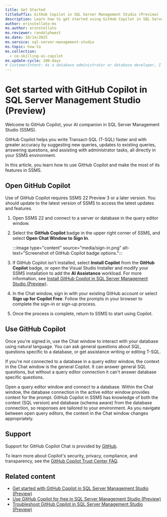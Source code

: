 ```yaml
---
title: Get Started
titleSuffix: GitHub Copilot in SQL Server Management Studio (Preview)
description: Learn how to get started using GitHub Copilot in SQL Server Management Studio (SSMS).
author: erinstellato-ms
ms.author: erinstellato
ms.reviewer: randolphwest
ms.date: 10/14/2025
ms.service: sql-server-management-studio
ms.topic: how-to
ms.collection:
  - ce-skilling-ai-copilot
ms.update-cycle: 180-days
# CustomerIntent: As a database administrator or database developer, I want to understand how to get started with GitHub Copilot in SQL Server Management Studio.
---
```

# Get started with GitHub Copilot in SQL Server Management Studio (Preview)

Welcome to GitHub Copilot, your AI companion in SQL Server Management Studio (SSMS).

GitHub Copilot helps you write Transact-SQL (T-SQL) faster and with greater accuracy by suggesting new queries, updates to existing queries, answering questions, and assisting with administrator tasks, all directly in your SSMS environment.

In this article, you learn how to use GitHub Copilot and make the most of its features in SSMS.

## Open GitHub Copilot

Use of GitHub Copilot requires SSMS 22 Preview 3 or a later version. You should update to the latest version of SSMS to access the latest updates and features.

1. Open SSMS 22 and connect to a server or database in the query editor window.

1. Select the **GitHub Copilot** badge in the upper right corner of SSMS, and select **Open Chat Window to Sign In**.

   :::image type="content" source="media/sign-in.png" alt-text="Screenshot of GitHub Copilot badge options.":::

1. If GitHub Copilot isn't installed, select **Install Copilot** from the **GitHub Copilot** badge, or open the Visual Studio Installer and modify your SSMS installation to add the **AI Assistance** workload. For more information, see [Install GitHub Copilot in SQL Server Management Studio (Preview)](installation-state.md).

1. In the Chat window, sign in with your existing GitHub account or select **Sign up for Copilot Free**. Follow the prompts in your browser to complete the sign-in or sign-up process.

1. Once the process is complete, return to SSMS to start using Copilot.

## Use GitHub Copilot

Once you're signed in, use the Chat window to interact with your database using natural language. You can ask general questions about SQL, questions specific to a database, or get assistance writing or editing T-SQL.

If you're not connected to a database in a query editor window, the context in the Chat window is the general Copilot. It can answer general SQL questions, but without a query editor connection it can't answer database specific questions.

Open a query editor window and connect to a database. Within the Chat window, the database connection in the active editor window provides context for the prompt. GitHub Copilot in SSMS has knowledge of both the context (SQL version) and database (schema aware) from the database connection, so responses are tailored to your environment. As you navigate between open query editors, the context in the Chat window changes appropriately.

## Support

Support for GitHub Copilot Chat is provided by [GitHub](https://support.github.com).

To learn more about Copilot's security, privacy, compliance, and transparency, see the [GitHub Copilot Trust Center FAQ](https://copilot.github.trust.page/faq).

## Related content

- [Get started with GitHub Copilot in SQL Server Management Studio (Preview)](get-started.md)
- [Use GitHub Copilot for free in SQL Server Management Studio (Preview)](free-plan.md)
- [Troubleshoot GitHub Copilot in SQL Server Management Studio (Preview)](troubleshoot.md)
